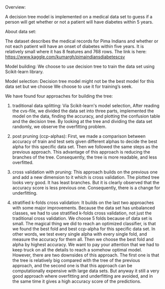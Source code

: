 
Overview:

A decision tree model is implemented on a medical data set to guess if a person will get whether or not a patient will have diabetes within 5 years.


About data set:

The dataset describes the medical records for Pima Indians and whether or not each patient will have an onset of diabetes within five years. It is relatively small where it has 8 features and 768 rows. The link is here: https://www.kaggle.com/kumargh/pimaindiansdiabetescsv


Model building:
We choose to use decision tree to train the data set using Scikit-learn library.


Model selection:
Decision tree model might not be the best model for this data set but we choose We choose to use it for training’s seek.

We have found  four approaches for building the tree:

1) traditional data splitting:
Via Scikit-learn's model selection, 
After reading the cvs-file, we divided the data set into three parts, implemented the model on the data, finding the accuracy, and plotting the confusion table and the decision tree.
By looking at the tree and dividing the data set randomly, we observe the overfitting problem. 
2) post pruning (ccp-alphas):
First, we made a comparison between accuracy of train and test sets given different alphas to decide the best alpha for this specific data set. Then we followed the same steps as the previous approach. This advantage of this approach is reducing the branches of the tree. Consequently, the tree is more readable, and less overfitted. 
3) cross validation with pruning:
This approach builds on the previous one and add a new dimension to it which is cross validation. The plotted tree looks very good. It has least branches. But it is clearly observed that the accuracy score is less previous one. Consequently, there is a change for underfitting.

4) stratified k-folds cross validation:
It builds on the last two approaches with some major improvements. 
Because the data set has unbalanced classes, we had to use stratified k-folds cross validation, not just the traditional cross validation. We choose 5 folds because of data set is small. The magical thing we did to reach an optimized classifier, is that we found the best fold and best ccp-alpha for this specific data set. In other words, we test every single alpha with every single fold, and measure the accuracy for them all. Then we choose the best fold and alpha by highest accuracy. We want to pay your attention that we had to keep truck on all the details to reach a somehow optimal model. However, there are two downsides of this approach. The first one is that the tree is relatively big compared with the tree of the previous approach, and the second one is that this approach can be computationally expensive with large data sets. But anyway it still a very good approach where overfitting and underfitting are avoided, and in the same time it gives a high accuracy score of the predictions.


